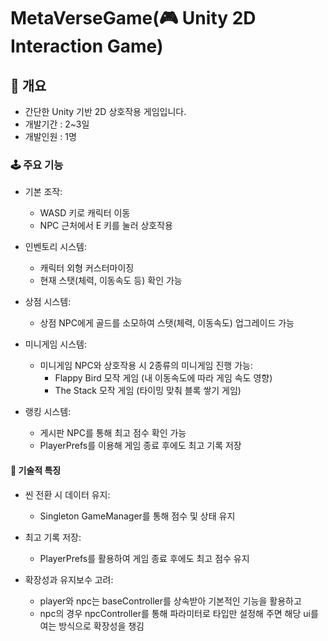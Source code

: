 # MetaVerseGame(🎮 Unity 2D Interaction Game)

## 📌 개요
- 간단한 Unity 기반 2D 상호작용 게임입니다.
- 개발기간 : 2~3일
- 개발인원 : 1명

### 🕹️ 주요 기능
- 기본 조작: 
    - WASD 키로 캐릭터 이동
    - NPC 근처에서 E 키를 눌러 상호작용

  
- 인벤토리 시스템: 
    - 캐릭터 외형 커스터마이징
    - 현재 스탯(체력, 이동속도 등) 확인 가능

  
- 상점 시스템: 
    - 상점 NPC에게 골드를 소모하여 스탯(체력, 이동속도) 업그레이드 가능

  
- 미니게임 시스템: 
    - 미니게임 NPC와 상호작용 시 2종류의 미니게임 진행 가능:
        - Flappy Bird 모작 게임 (내 이동속도에 따라 게임 속도 영향)
        - The Stack 모작 게임 (타이밍 맞춰 블록 쌓기 게임)

  
- 랭킹 시스템: 
    - 게시판 NPC를 통해 최고 점수 확인 가능
    - PlayerPrefs를 이용해 게임 종료 후에도 최고 기록 저장


#### 🔧 기술적 특징
- 씬 전환 시 데이터 유지:
    - Singleton GameManager를 통해 점수 및 상태 유지


- 최고 기록 저장:
    - PlayerPrefs를 활용하여 게임 종료 후에도 최고 점수 유지

- 확장성과 유지보수 고려:
    - player와 npc는 baseController를 상속받아 기본적인 기능을 활용하고
    - npc의 경우 npcController를 통해 파라미터로 타입만 설정해 주면 해당 ui를 여는 방식으로 확장성을 챙김
